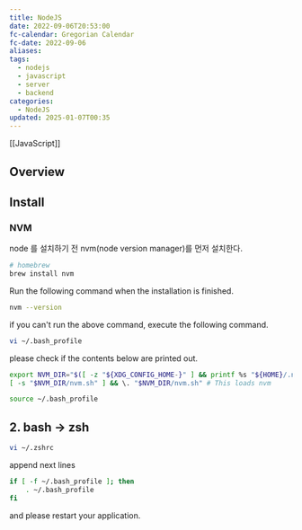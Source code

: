 ```yaml
---
title: NodeJS
date: 2022-09-06T20:53:00
fc-calendar: Gregorian Calendar
fc-date: 2022-09-06
aliases: 
tags:
  - nodejs
  - javascript
  - server
  - backend
categories:
  - NodeJS
updated: 2025-01-07T00:35
---
```


[[JavaScript]]

## Overview

## Install

### NVM

node 를 설치하기 전 nvm(node version manager)를 먼저 설치한다.

```bash
# homebrew
brew install nvm
```

Run the following command when the installation is finished.

```bash
nvm --version
```

if you can't run the above command, execute the following command.

```bash
vi ~/.bash_profile
```

please check if the contents below are printed out.

```bash
export NVM_DIR="$([ -z "${XDG_CONFIG_HOME-}" ] && printf %s "${HOME}/.nvm" || printf %s "${XDG_CONFIG_HOME}/nvm")"
[ -s "$NVM_DIR/nvm.sh" ] && \. "$NVM_DIR/nvm.sh" # This loads nvm
```

```bash
source ~/.bash_profile
```

## 2. bash -> zsh

```bash
vi ~/.zshrc
```

append next lines

```bash
if [ -f ~/.bash_profile ]; then
	. ~/.bash_profile
fi
```

and please restart your application.

